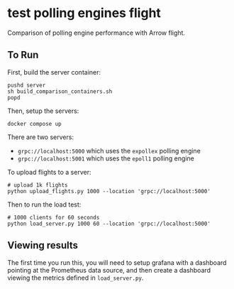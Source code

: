# test polling engines flight

Comparison of polling engine performance with Arrow flight.

## To Run

First, build the server container:

```shell
pushd server
sh build_comparison_containers.sh
popd
```

Then, setup the servers:

```shell
docker compose up
```

There are two servers:

* `grpc://localhost:5000` which uses the `expollex` polling engine
* `grpc://localhost:5001` which uses the `epoll1` polling engine

To upload flights to a server:

```shell
# upload 1k flights
python upload_flights.py 1000 --location 'grpc://localhost:5000'
```

Then to run the load test:

```shell
# 1000 clients for 60 seconds
python load_server.py 1000 60 --location 'grpc://localhost:5000'
```

## Viewing results

The first time you run this, you will need to setup grafana with a dashboard
pointing at the Prometheus data source, and then create a dashboard viewing 
the metrics defined in `load_server.py`.
